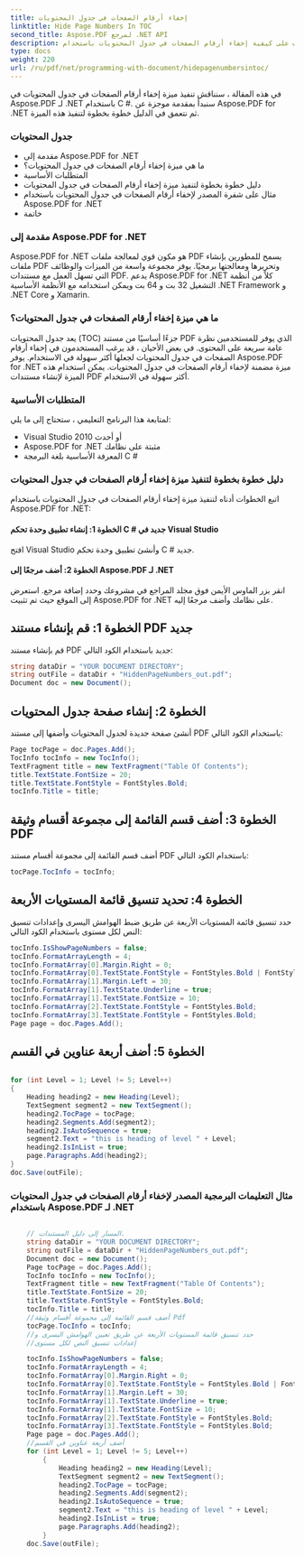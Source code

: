 ```yaml
---
title: إخفاء أرقام الصفحات في جدول المحتويات
linktitle: Hide Page Numbers In TOC
second_title: Aspose.PDF لمرجع .NET API
description: تعرف على كيفية إخفاء أرقام الصفحات في جدول المحتويات باستخدام Aspose.PDF for .NET مع هذا الدليل المفصل خطوة بخطوة.
type: docs
weight: 220
url: /ru/pdf/net/programming-with-document/hidepagenumbersintoc/
---
```

في هذه المقالة ، سنناقش تنفيذ ميزة إخفاء أرقام الصفحات في جدول المحتويات في Aspose.PDF لـ .NET باستخدام C #. سنبدأ بمقدمة موجزة عن Aspose.PDF for .NET ثم نتعمق في الدليل خطوة بخطوة لتنفيذ هذه الميزة. 

### جدول المحتويات

- مقدمة إلى Aspose.PDF for .NET
- ما هي ميزة إخفاء أرقام الصفحات في جدول المحتويات؟
- المتطلبات الأساسية
- دليل خطوة بخطوة لتنفيذ ميزة إخفاء أرقام الصفحات في جدول المحتويات
- مثال على شفرة المصدر لإخفاء أرقام الصفحات في جدول المحتويات باستخدام Aspose.PDF for .NET
- خاتمة

### مقدمة إلى Aspose.PDF for .NET

Aspose.PDF for .NET هو مكون قوي لمعالجة ملفات PDF يسمح للمطورين بإنشاء ملفات PDF وتحريرها ومعالجتها برمجيًا. يوفر مجموعة واسعة من الميزات والوظائف التي تسهل العمل مع مستندات PDF. يدعم Aspose.PDF for .NET كلاً من أنظمة التشغيل 32 بت و 64 بت ويمكن استخدامه مع الأنظمة الأساسية .NET Framework و .NET Core و Xamarin. 

### ما هي ميزة إخفاء أرقام الصفحات في جدول المحتويات؟

يعد جدول المحتويات (TOC) جزءًا أساسيًا من مستند PDF الذي يوفر للمستخدمين نظرة عامة سريعة على المحتوى. في بعض الأحيان ، قد يرغب المستخدمون في إخفاء أرقام الصفحات في جدول المحتويات لجعلها أكثر سهولة في الاستخدام. يوفر Aspose.PDF for .NET ميزة مضمنة لإخفاء أرقام الصفحات في جدول المحتويات. يمكن استخدام هذه الميزة لإنشاء مستندات PDF أكثر سهولة في الاستخدام. 

### المتطلبات الأساسية

لمتابعة هذا البرنامج التعليمي ، ستحتاج إلى ما يلي:

- Visual Studio 2010 أو أحدث
- Aspose.PDF for .NET مثبتة على نظامك
- المعرفة الأساسية بلغة البرمجة C #

### دليل خطوة بخطوة لتنفيذ ميزة إخفاء أرقام الصفحات في جدول المحتويات

اتبع الخطوات أدناه لتنفيذ ميزة إخفاء أرقام الصفحات في جدول المحتويات باستخدام Aspose.PDF for .NET:

#### الخطوة 1: إنشاء تطبيق وحدة تحكم C # جديد في Visual Studio

افتح Visual Studio وأنشئ تطبيق وحدة تحكم C # جديد.

#### الخطوة 2: أضف مرجعًا إلى Aspose.PDF لـ .NET

انقر بزر الماوس الأيمن فوق مجلد المراجع في مشروعك وحدد إضافة مرجع. استعرض إلى الموقع حيث تم تثبيت Aspose.PDF for .NET على نظامك وأضف مرجعًا إليه.

## الخطوة 1: قم بإنشاء مستند PDF جديد

قم بإنشاء مستند PDF جديد باستخدام الكود التالي:

```csharp
string dataDir = "YOUR DOCUMENT DIRECTORY";
string outFile = dataDir + "HiddenPageNumbers_out.pdf";
Document doc = new Document();
```

## الخطوة 2: إنشاء صفحة جدول المحتويات

أنشئ صفحة جديدة لجدول المحتويات وأضفها إلى مستند PDF باستخدام الكود التالي:

```csharp
Page tocPage = doc.Pages.Add();
TocInfo tocInfo = new TocInfo();
TextFragment title = new TextFragment("Table Of Contents");
title.TextState.FontSize = 20;
title.TextState.FontStyle = FontStyles.Bold;
tocInfo.Title = title;
```

## الخطوة 3: أضف قسم القائمة إلى مجموعة أقسام وثيقة PDF

أضف قسم القائمة إلى مجموعة أقسام مستند PDF باستخدام الكود التالي:

```csharp
tocPage.TocInfo = tocInfo;
```

## الخطوة 4: تحديد تنسيق قائمة المستويات الأربعة

حدد تنسيق قائمة المستويات الأربعة عن طريق ضبط الهوامش اليسرى وإعدادات تنسيق النص لكل مستوى باستخدام الكود التالي:

```csharp
tocInfo.IsShowPageNumbers = false;
tocInfo.FormatArrayLength = 4;
tocInfo.FormatArray[0].Margin.Right = 0;
tocInfo.FormatArray[0].TextState.FontStyle = FontStyles.Bold | FontStyles.Italic;
tocInfo.FormatArray[1].Margin.Left = 30;
tocInfo.FormatArray[1].TextState.Underline = true;
tocInfo.FormatArray[1].TextState.FontSize = 10;
tocInfo.FormatArray[2].TextState.FontStyle = FontStyles.Bold;
tocInfo.FormatArray[3].TextState.FontStyle = FontStyles.Bold;
Page page = doc.Pages.Add();
```

## الخطوة 5: أضف أربعة عناوين في القسم

```csharp

for (int Level = 1; Level != 5; Level++)
{ 
	Heading heading2 = new Heading(Level); 
	TextSegment segment2 = new TextSegment(); 
	heading2.TocPage = tocPage; 
	heading2.Segments.Add(segment2); 
	heading2.IsAutoSequence = true; 
	segment2.Text = "this is heading of level " + Level; 
	heading2.IsInList = true; 
	page.Paragraphs.Add(heading2); 
}
doc.Save(outFile);

```

### مثال التعليمات البرمجية المصدر لإخفاء أرقام الصفحات في جدول المحتويات باستخدام Aspose.PDF لـ .NET

```csharp

	// المسار إلى دليل المستندات.
	string dataDir = "YOUR DOCUMENT DIRECTORY";
	string outFile = dataDir + "HiddenPageNumbers_out.pdf";
	Document doc = new Document();
	Page tocPage = doc.Pages.Add();
	TocInfo tocInfo = new TocInfo();
	TextFragment title = new TextFragment("Table Of Contents");
	title.TextState.FontSize = 20;
	title.TextState.FontStyle = FontStyles.Bold;
	tocInfo.Title = title;
	//أضف قسم القائمة إلى مجموعة أقسام وثيقة Pdf
	tocPage.TocInfo = tocInfo;
	//حدد تنسيق قائمة المستويات الأربعة عن طريق تعيين الهوامش اليسرى و
	//إعدادات تنسيق النص لكل مستوى

	tocInfo.IsShowPageNumbers = false;
	tocInfo.FormatArrayLength = 4;
	tocInfo.FormatArray[0].Margin.Right = 0;
	tocInfo.FormatArray[0].TextState.FontStyle = FontStyles.Bold | FontStyles.Italic;
	tocInfo.FormatArray[1].Margin.Left = 30;
	tocInfo.FormatArray[1].TextState.Underline = true;
	tocInfo.FormatArray[1].TextState.FontSize = 10;
	tocInfo.FormatArray[2].TextState.FontStyle = FontStyles.Bold;
	tocInfo.FormatArray[3].TextState.FontStyle = FontStyles.Bold;
	Page page = doc.Pages.Add();
	//أضف أربعة عناوين في القسم
	for (int Level = 1; Level != 5; Level++)
		{ 
			Heading heading2 = new Heading(Level); 
			TextSegment segment2 = new TextSegment(); 
			heading2.TocPage = tocPage; 
			heading2.Segments.Add(segment2); 
			heading2.IsAutoSequence = true; 
			segment2.Text = "this is heading of level " + Level; 
			heading2.IsInList = true; 
			page.Paragraphs.Add(heading2); 
		}
	doc.Save(outFile);

```
